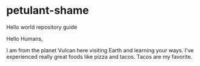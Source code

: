 # petulant-shame
Hello world repository guide

Hello Humans,

I am from the planet Vulcan here visiting Earth and learning your ways. I've experienced really great foods like pizza and tacos. Tacos are my favorite.

